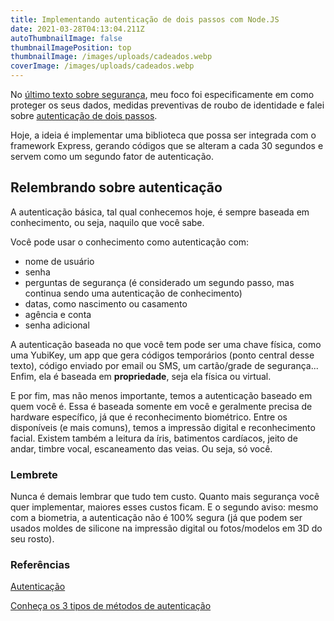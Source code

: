 ```yaml
---
title: Implementando autenticação de dois passos com Node.JS
date: 2021-03-28T04:13:04.211Z
autoThumbnailImage: false
thumbnailImagePosition: top
thumbnailImage: /images/uploads/cadeados.webp
coverImage: /images/uploads/cadeados.webp
---
```

No [último texto sobre segurança](https://leocarvalho.dev/posts/porque-precisamos-de-seguranca-da-informacao/), meu foco foi especificamente em como proteger os seus dados, medidas preventivas de roubo de identidade e falei sobre [autenticação de dois passos](https://leocarvalho.dev/posts/porque-precisamos-de-seguranca-da-informacao/#autentica%c3%a7%c3%a3o-de-dois-fatores).

Hoje, a ideia é implementar uma biblioteca que possa ser integrada com o framework Express, gerando códigos que se alteram a cada 30 segundos e servem como um segundo fator de autenticação.

## Relembrando sobre autenticação

A autenticação básica, tal qual conhecemos hoje, é sempre baseada em conhecimento, ou seja, naquilo que você sabe.

Você pode usar o conhecimento como autenticação com:

* nome de usuário
* senha
* perguntas de segurança (é considerado um segundo passo, mas continua sendo uma autenticação de conhecimento)
* datas, como nascimento ou casamento
* agência e conta
* senha adicional

A autenticação baseada no que você tem pode ser uma chave física, como uma YubiKey, um app que gera códigos temporários (ponto central desse texto), código enviado por email ou SMS, um cartão/grade de segurança... Enfim, ela é baseada em **propriedade**, seja ela física ou virtual.

E por fim, mas não menos importante, temos a autenticação baseado em quem você é. Essa é baseada somente em você e geralmente precisa de hardware específico, já que é reconhecimento biométrico. Entre os disponíveis (e mais comuns), temos a impressão digital e reconhecimento facial. Existem também a leitura da íris, batimentos cardíacos, jeito de andar, timbre vocal, escaneamento das veias. Ou seja, só você.

### Lembrete

Nunca é demais lembrar que tudo tem custo. Quanto mais segurança você quer implementar, maiores esses custos ficam. E o segundo aviso: mesmo com a biometria, a autenticação não é 100% segura (já que podem ser usados moldes de silicone na impressão digital ou fotos/modelos em 3D do seu rosto).





### Referências

[Autenticação](https://pt.wikipedia.org/wiki/Autentica%C3%A7%C3%A3o)

[Conheça os 3 tipos de métodos de autenticação](http://segurancaemsimplesatos.com.br/blog/conheca-os-3-tipos-de-metodos-de-autenticacao)